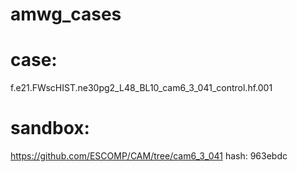 # amwg_cases

# case: 
f.e21.FWscHIST.ne30pg2_L48_BL10_cam6_3_041_control.hf.001

# sandbox:  
https://github.com/ESCOMP/CAM/tree/cam6_3_041
hash: 963ebdc
